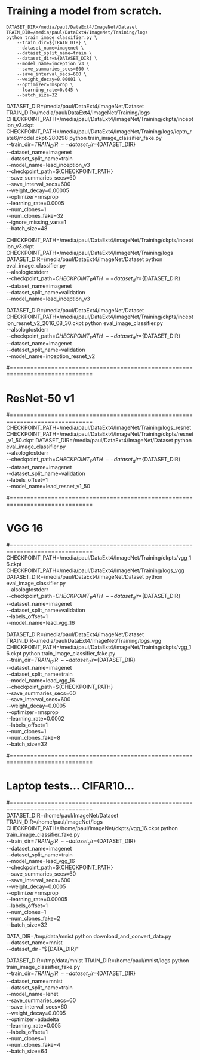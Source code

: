 
# Training a model from scratch.

```shell
DATASET_DIR=/media/paul/DataExt4/ImageNet/Dataset
TRAIN_DIR=/media/paul/DataExt4/ImageNet/Training/logs
python train_image_classifier.py \
    --train_dir=${TRAIN_DIR} \
    --dataset_name=imagenet \
    --dataset_split_name=train \
    --dataset_dir=${DATASET_DIR} \
    --model_name=inception_v3 \
    --save_summaries_secs=600 \
    --save_interval_secs=600 \
    --weight_decay=0.00001 \
    --optimizer=rmsprop \
    --learning_rate=0.045 \
    --batch_size=32
```

DATASET_DIR=/media/paul/DataExt4/ImageNet/Dataset
TRAIN_DIR=/media/paul/DataExt4/ImageNet/Training/logs
CHECKPOINT_PATH=/media/paul/DataExt4/ImageNet/Training/ckpts/inception_v3.ckpt
CHECKPOINT_PATH=/media/paul/DataExt4/ImageNet/Training/logs/icptn_rate6/model.ckpt-280298
python train_image_classifier_fake.py \
    --train_dir=${TRAIN_DIR} \
    --dataset_dir=${DATASET_DIR} \
    --dataset_name=imagenet \
    --dataset_split_name=train \
    --model_name=lead_inception_v3 \
    --checkpoint_path=${CHECKPOINT_PATH} \
    --save_summaries_secs=60 \
    --save_interval_secs=600 \
    --weight_decay=0.00005 \
    --optimizer=rmsprop \
    --learning_rate=0.0005 \
    --num_clones=1 \
    --num_clones_fake=32 \
    --ignore_missing_vars=1 \
    --batch_size=48


CHECKPOINT_PATH=/media/paul/DataExt4/ImageNet/Training/ckpts/inception_v3.ckpt
CHECKPOINT_PATH=/media/paul/DataExt4/ImageNet/Training/logs
DATASET_DIR=/media/paul/DataExt4/ImageNet/Dataset
python eval_image_classifier.py \
    --alsologtostderr \
    --checkpoint_path=${CHECKPOINT_PATH} \
    --dataset_dir=${DATASET_DIR} \
    --dataset_name=imagenet \
    --dataset_split_name=validation \
    --model_name=lead_inception_v3



DATASET_DIR=/media/paul/DataExt4/ImageNet/Dataset
CHECKPOINT_PATH=/media/paul/DataExt4/ImageNet/Training/ckpts/inception_resnet_v2_2016_08_30.ckpt
python eval_image_classifier.py \
    --alsologtostderr \
    --checkpoint_path=${CHECKPOINT_PATH} \
    --dataset_dir=${DATASET_DIR} \
    --dataset_name=imagenet \
    --dataset_split_name=validation \
    --model_name=inception_resnet_v2

#==============================================================================
# ResNet-50 v1
#==============================================================================
CHECKPOINT_PATH=/media/paul/DataExt4/ImageNet/Training/logs_resnet
CHECKPOINT_PATH=/media/paul/DataExt4/ImageNet/Training/ckpts/resnet_v1_50.ckpt
DATASET_DIR=/media/paul/DataExt4/ImageNet/Dataset
python eval_image_classifier.py \
    --alsologtostderr \
    --checkpoint_path=${CHECKPOINT_PATH} \
    --dataset_dir=${DATASET_DIR} \
    --dataset_name=imagenet \
    --dataset_split_name=validation \
    --labels_offset=1 \
    --model_name=lead_resnet_v1_50



#==============================================================================
# VGG 16
#==============================================================================
CHECKPOINT_PATH=/media/paul/DataExt4/ImageNet/Training/ckpts/vgg_16.ckpt
CHECKPOINT_PATH=/media/paul/DataExt4/ImageNet/Training/logs_vgg
DATASET_DIR=/media/paul/DataExt4/ImageNet/Dataset
python eval_image_classifier.py \
    --alsologtostderr \
    --checkpoint_path=${CHECKPOINT_PATH} \
    --dataset_dir=${DATASET_DIR} \
    --dataset_name=imagenet \
    --dataset_split_name=validation \
    --labels_offset=1 \
    --model_name=lead_vgg_16


DATASET_DIR=/media/paul/DataExt4/ImageNet/Dataset
TRAIN_DIR=/media/paul/DataExt4/ImageNet/Training/logs_vgg
CHECKPOINT_PATH=/media/paul/DataExt4/ImageNet/Training/ckpts/vgg_16.ckpt
python train_image_classifier_fake.py \
    --train_dir=${TRAIN_DIR} \
    --dataset_dir=${DATASET_DIR} \
    --dataset_name=imagenet \
    --dataset_split_name=train \
    --model_name=lead_vgg_16 \
    --checkpoint_path=${CHECKPOINT_PATH} \
    --save_summaries_secs=60 \
    --save_interval_secs=600 \
    --weight_decay=0.0005 \
    --optimizer=rmsprop \
    --learning_rate=0.0002 \
    --labels_offset=1 \
    --num_clones=1 \
    --num_clones_fake=8 \
    --batch_size=32


#==============================================================================
# Laptop tests... CIFAR10...
#==============================================================================
DATASET_DIR=/home/paul/ImageNet/Dataset
TRAIN_DIR=/home/paul/ImageNet/logs
CHECKPOINT_PATH=/home/paul/ImageNet/ckpts/vgg_16.ckpt
python train_image_classifier_fake.py \
    --train_dir=${TRAIN_DIR} \
    --dataset_dir=${DATASET_DIR} \
    --dataset_name=imagenet \
    --dataset_split_name=train \
    --model_name=lead_vgg_16 \
    --checkpoint_path=${CHECKPOINT_PATH} \
    --save_summaries_secs=60 \
    --save_interval_secs=600 \
    --weight_decay=0.0005 \
    --optimizer=rmsprop \
    --learning_rate=0.00005 \
    --labels_offset=1 \
    --num_clones=1 \
    --num_clones_fake=2 \
    --batch_size=32

DATA_DIR=/tmp/data/mnist
python download_and_convert_data.py \
    --dataset_name=mnist \
    --dataset_dir="${DATA_DIR}"


DATASET_DIR=/tmp/data/mnist
TRAIN_DIR=/home/paul/mnist/logs
python train_image_classifier_fake.py \
    --train_dir=${TRAIN_DIR} \
    --dataset_dir=${DATASET_DIR} \
    --dataset_name=mnist \
    --dataset_split_name=train \
    --model_name=lenet \
    --save_summaries_secs=60 \
    --save_interval_secs=60 \
    --weight_decay=0.0005 \
    --optimizer=adadelta \
    --learning_rate=0.005 \
    --labels_offset=1 \
    --num_clones=1 \
    --num_clones_fake=4 \
    --batch_size=64
